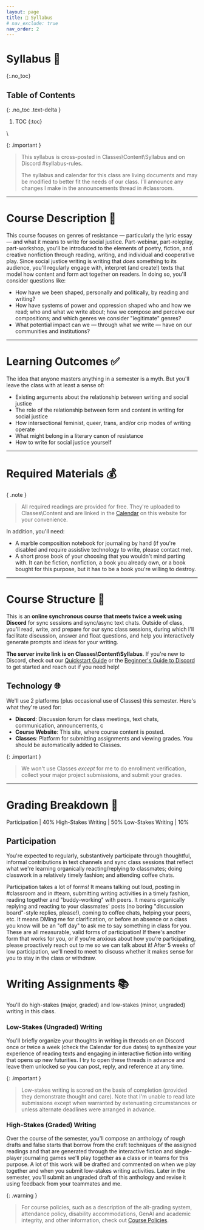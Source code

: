 ```yaml
---
layout: page
title: 📖 Syllabus
# nav_exclude: true
nav_order: 2
---
```


# Syllabus 📖

{:.no_toc}

## Table of Contents
{: .no_toc .text-delta }

1. TOC
{:toc}

\

{: .important }
> This syllabus is cross-posted in Classes\Content\Syllabus and on Discord #syllabus-rules.
> 
> The syllabus and calendar for this class are living documents and may be modified to better fit the needs of our class. I'll announce any changes I make in the announcements thread in #classroom.

---

# Course Description 🧐

This course focuses on genres of resistance &mdash; particularly the lyric essay &mdash; and what it means to write for social justice. Part-webinar, part-roleplay, part-workshop, you'll be introduced to the elements of poetry, fiction, and creative nonfiction through reading, writing, and individual and cooperative play. Since social justice writing is writing that _does_ something to its audience, you'll regularly engage with, interpret (and create!) texts that model how content and form act together on readers. In doing so, you'll consider questions like: 

- How have we been shaped, personally and politically, by reading and writing? 
- How have systems of power and oppression shaped who and how we read; who and what we write about; how we compose and perceive our compositions; and which genres we consider "legitimate" genres?
- What potential impact can we &mdash; through what we write &mdash; have on our communities and institutions? 

---

# Learning Outcomes ✅

The idea that anyone masters anything in a semester is a myth. But you'll leave the class with at least a sense of:

- Existing arguments about the relationship between writing and social justice
- The role of the relationship between form and content in writing for social justice
- How intersectional feminist, queer, trans, and/or crip modes of writing operate
- What might belong in a literary canon of resistance
- How to write for social justice yourself

---

# Required Materials 💰

{ .note }
> All required readings are provided for free. They're uploaded to Classes\Content and are linked in the [Calendar](/calendar.md) on this website for your convenience.

In addition, you'll need: 

- A marble composition notebook for journaling by hand (if you're disabled and require assistive technology to write, please contact me).
- A short prose book of your choosing that you wouldn't mind parting with. It can be fiction, nonfiction, a book you already own, or a book bought for this purpose, but it has to be a book you're willing to destroy.

---

# Course Structure 🍎

This is an **online synchronous course that meets twice a week using Discord** for sync sessions and sync/async text chats. Outside of class, you'll read, write, and prepare for our sync class sessions, during which I'll facilitate discussion, answer and float questions, and help you interactively generate prompts and ideas for your writing.

**The server invite link is on Classes\Content\Syllabus**. If you're new to Discord, check out our [Quickstart Guide](/discord.md) or the [Beginner's Guide to Discord](https://support.discord.com/hc/en-us/articles/360045138571-Beginner-s-Guide-to-Discord) to get started and reach out if you need help!

## Technology 🌐

We'll use 2 platforms (plus occasional use of Classes) this semester. Here's what they're used for:

- **Discord**: Discussion forum for class meetings, text chats, communication, announcements, c
- **Course Website**: This site, where course content is posted.
- **Classes**: Platform for submitting assignments and viewing grades. You should be automatically added to Classes.

{: .important }
> We won't use Classes *except* for me to do enrollment verification, collect your major project submissions, and submit your grades.

---

# Grading Breakdown 💯

Participation | 40%
High-Stakes Writing | 50%
Low-Stakes Writing | 10%

## Participation 

You're expected to regularly, substantively participate through thoughtful, informal contributions in text channels and sync class sessions that reflect what we're learning organically reacting/replying to classmates; doing classwork in a relatively timely fashion; and attending coffee chats.

Participation takes a lot of forms! It means talking out loud, posting in #classroom and in #team, submitting writing activities in a timely fashion, reading together and "buddy-working" with peers. It means organically replying and reacting to your classmates' posts (no boring "discussion board"-style replies, please!), coming to coffee chats, helping your peers, etc. It means DMing me for clarification, or before an absence or a class you know will be an "off day" to ask me to say something in class for you. These are all measurable, valid forms of participation! If there's another form that works for you, or if you're anxious about how you’re participating, please proactively reach out to me so we can talk about it! After 5 weeks of low participation, we'll need to meet to discuss whether it makes sense for you to stay in the class or withdraw.

# Writing Assignments 📚

You'll do high-stakes (major, graded) and low-stakes (minor, ungraded) writing in this class.

### Low-Stakes (Ungraded) Writing

You'll briefly organize your thoughts in writing in threads on on Discord once or twice a week (check the Calendar for due dates) to synthesize your experience of reading texts and engaging in interactive fiction into writing that opens up new futurities. I try to open these threads in advance and leave them unlocked so you can post, reply, and reference at any time.

{: .important }
> Low-stakes writing is scored on the basis of completion (provided they demonstrate thought and care). Note that I'm unable to read late submissions except when warranted by extenuating circumstances or unless alternate deadlines were arranged in advance.

### High-Stakes (Graded) Writing

Over the course of the semester, you'll compose an anthology of rough drafts and false starts that borrow from the craft techniques of the assigned readings and that are generated through the interactive fiction and single-player journaling games we'll play together as a class or in teams for this purpose. A lot of this work will be drafted and commented on when we play together and when you submit low-stakes writing activities. Later in the semester, you'll submit an ungraded draft of this anthology and revise it using feedback from your teammates and me. 

{: .warning }
> For course policies, such as a description of the alt-grading system, attendance policy, disability accommodations, GenAI and academic integrity, and other information, check out [Course Policies](/policies.md).